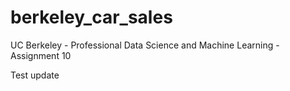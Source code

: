 # berkeley_car_sales
UC Berkeley - Professional Data Science and Machine Learning - Assignment 10

Test update